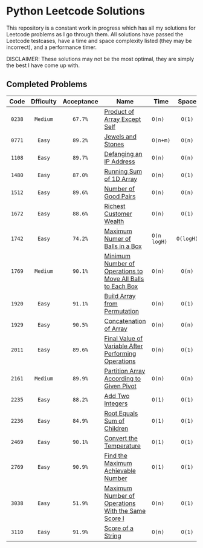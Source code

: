 # Python Leetcode Solutions
This repository is a constant work in progress which has all my solutions for Leetcode problems as I go through them. All solutions have passed the Leetcode testcases, have a time and space complexity listed (they may be incorrect), and a performance timer.  
  
DISCLAIMER: These solutions may not be the most optimal, they are simply the best I have come up with.

## Completed Problems
|  Code  | Dfficulty | Acceptance |                                                                              Name                                                                               |    Time     |   Space   |
| :---:  |   :---:   |    :---:   |                                                                              ---                                                                                |    ---      |   :---:   |
| `0238` | `Medium`  | `67.7%`    | [Product of Array Except Self](https://leetcode.com/problems/product-of-array-except-self)                                                                      | `O(n)`      | `O(1)`    |
| `0771` | `Easy`    | `89.2%`    | [Jewels and Stones](https://leetcode.com/problems/jewels-and-stones)                                                                                            | `O(n+m)`    | `O(n)`    |
| `1108` | `Easy`    | `89.7%`    | [Defanging an IP Address](https://leetcode.com/problems/defanging-an-ip-address)                                                                                | `O(n)`      | `O(n)`    |
| `1480` | `Easy`    | `87.0%`    | [Running Sum of 1D Array](https://leetcode.com/problems/running-sum-of-1d-array)                                                                                | `O(n)`      | `O(1)`    |
| `1512` | `Easy`    | `89.6%`    | [Number of Good Pairs](https://leetcode.com/problems/number-of-good-pairs)                                                                                      | `O(n)`      | `O(n)`    |
| `1672` | `Easy`    | `88.6%`    | [Richest Customer Wealth](https://leetcode.com/problems/richest-customer-wealth)                                                                                | `O(n)`      | `O(1)`    |
| `1742` | `Easy`    | `74.2%`    | [Maximum Numer of Balls in a Box](https://leetcode.com/problems/maximum-number-of-balls-in-a-box)                                                               | `O(n logH)` | `O(logH)` |
| `1769` | `Medium`  | `90.1%`    | [Minimum Number of Operations to Move All Balls to Each Box](https://leetcode.com/problems/minimum-number-of-operations-to-move-all-balls-to-each-box)          | `O(n)`      | `O(n)`    |
| `1920` | `Easy`    | `91.1%`    | [Build Array from Permutation](https://leetcode.com/problems/build-array-from-permutation)                                                                      | `O(n)`      | `O(1)`    |
| `1929` | `Easy`    | `90.5%`    | [Concatenation of Array](https://leetcode.com/problems/concatenation-of-array)                                                                                  | `O(n)`      | `O(n)`    |
| `2011` | `Easy`    | `89.6%`    | [Final Value of Variable After Performing Operations](https://leetcode.com/problems/final-value-of-variable-after-performing-operations)                        | `O(n)`      | `O(1)`    |
| `2161` | `Medium`  | `89.9%`    | [Partition Array According to Given Pivot](https://leetcode.com/problems/partition-array-according-to-given-pivot)                                              | `O(n)`      | `O(n)`    |
| `2235` | `Easy`    | `88.2%`    | [Add Two Integers](https://leetcode.com/problems/add-two-integers)                                                                                              | `O(1)`      | `O(1)`    |
| `2236` | `Easy`    | `84.9%`    | [Root Equals Sum of Children](https://leetcode.com/problems/root-equals-sum-of-children)                                                                        | `O(1)`      | `O(1)`    |
| `2469` | `Easy`    | `90.1%`    | [Convert the Temperature](https://leetcode.com/problems/convert-the-temperature)                                                                                | `O(1)`      | `O(1)`    |
| `2769` | `Easy`    | `90.9%`    | [Find the Maximum Achievable Number](https://leetcode.com/problems/find-the-maximum-achievable-number)                                                          | `O(1)`      | `O(1)`    |
| `3038` | `Easy`    | `51.9%`    | [Maximum Number of Operations With the Same Score I](https://leetcode.com/problems/maximum-number-of-operations-with-the-same-score-i)                          | `O(n)`      | `O(1)`    |
| `3110` | `Easy`    | `91.9%`    | [Score of a String](https://leetcode.com/problems/score-of-a-string)                                                                                            | `O(n)`      | `O(1)`    |
